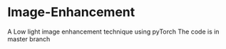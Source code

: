 # Image-Enhancement
A Low light image enhancement technique using pyTorch
The code is in master branch
